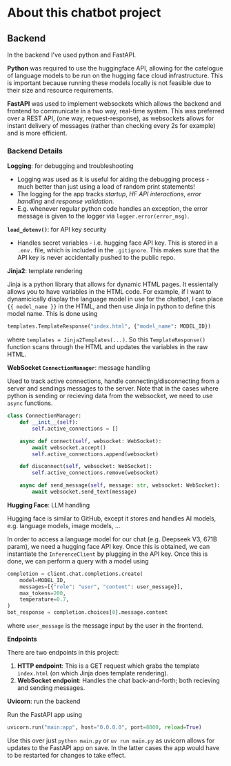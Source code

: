 # About this chatbot project

## Backend

In the backend I've used python and FastAPI.

**Python** was required to use the huggingface API, allowing for the catelogue of language models to be run on the hugging face cloud infrastructure. This is important because running these models locally is not feasible due to their size and resource requirements.

**FastAPI** was used to implement websockets which allows the backend and frontend to communicate in a two way, real-time system. This was preferred over a REST API, (one way, request-response), as websockets allows for instant delivery of messages (rather than checking every 2s for example) and is more efficient.

### Backend Details

**Logging**: for debugging and troubleshooting

-   Logging was used as it is useful for aiding the debugging process - much better than just using a load of random print statements!
-   The logging for the app tracks _startup_, _HF API interactions_, _error handling_ and _response validation_.
-   E.g. whenever regular python code handles an exception, the error message is given to the logger via `logger.error(error_msg)`.

**`load_dotenv()`**: for API key security

-   Handles secret variables - i.e. hugging face API key. This is stored in a `.env.` file, which is included in the `.gitignore`. This makes sure that the API key is never accidentally pushed to the public repo.

**Jinja2**: template rendering

Jinja is a python library that allows for dynamic HTML pages. It essientally allows you to have variables in the HTML code. For example, if I want to dynamicically display the language model in use for the chatbot, I can place `{{ model_name }}` in the HTML, and then use Jinja in python to define this model name. This is done using

```python
templates.TemplateResponse("index.html", {"model_name": MODEL_ID})
```

where `templates = Jinja2Templates(...)`. So this `TemplateResponse()` function scans through the HTML and updates the variables in the raw HTML.

**WebSocket `ConnectionManager`**: message handling

Used to track active connections, handle connecting/disconnecting from a server and sendings messages to the server. Note that in the cases where python is sending or recieving data from the websocket, we need to use `async` functions.

```python
class ConnectionManager:
    def __init__(self):
        self.active_connections = []

    async def connect(self, websocket: WebSocket):
        await websocket.accept()
        self.active_connections.append(websocket)

    def disconnect(self, websocket: WebSocket):
        self.active_connections.remove(websocket)

    async def send_message(self, message: str, websocket: WebSocket):
        await websocket.send_text(message)
```

**Hugging Face**: LLM handling

Hugging face is similar to GitHub, except it stores and handles AI models, e.g. language models, image models, ...

In order to access a language model for our chat (e.g. Deepseek V3, 671B param), we need a hugging face API key. Once this is obtained, we can instantiate the `InferenceClient` by plugging in the API key. Once this is done, we can perform a query with a model using

```python
completion = client.chat.completions.create(
    model=MODEL_ID,
    messages=[{"role": "user", "content": user_message}],
    max_tokens=200,
    temperature=0.7,
)
bot_response = completion.choices[0].message.content
```

where `user_message` is the message input by the user in the frontend.

**Endpoints**

There are two endpoints in this project:

1. **HTTP endpoint**: This is a GET request which grabs the template `index.html` (on which Jinja does template rendering).
2. **WebSocket endpoint**: Handles the chat back-and-forth; both recieving and sending messages.

**Uvicorn**: run the backend

Run the FastAPI app using

```python
uvicorn.run("main:app", host="0.0.0.0", port=8000, reload=True)
```

Use this over just `python main.py` or `uv run main.py` as uvicorn allows for updates to the FastAPI app on save. In the latter cases the app would have to be restarted for changes to take effect.
